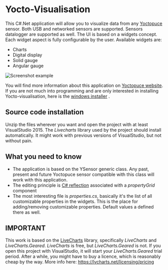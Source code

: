 # Yocto-Visualisation

This C#.Net application will allow you to visualize data from any [Yoctopuce](https://www.yoctopuce.com) sensor.
Both USB and networked sensors are supported. Sensors datalogger are supported
as well. The UI is based on a widgets concept. Each widget aspect is fully 
configurable by the user. Available widgets are:
- Charts
- Digital display
- Solid gauge
- Angular gauge

![Screenshot example](https://www.yoctopuce.com/pubarchive/2017-04/widgets_1.png)

You will find more information about this application on [Yoctopuce website](https://www.yoctopuce.com).
If you are not much into programming and are only interested in installing Yocto-visualisation,  here is the [windows installer](https://www.yoctopuce.com/FR/downloads/YoctoVisualization.zip) .   


## Source code installation
Unzip the files wherever you want and open the project with at least VisualStudio 
2015.  The *Livecharts* library  used by the project should install automatically.
It might work with previous versions of VisualStudio, but not without pain.
 

## What you need to know
- The application is based on the YSensor generic class. Any past, present and future Yoctopuce sensor compatible with this class will work with this application.
- The editing principle is [C# reflection](https://msdn.microsoft.com/en-us/library/mt656691.aspx) associated with a *propertyGrid* component 
- The most interesting file is *properties.cs*, basically it's the list of all customizable properties in the widgets. This is the place for adding/removing 
  customizable properties. Default values a defined there as well.
 

## IMPORTANT
This work is based on the [LiveCharts](https://lvcharts.net) library, specifically
*LiveCharts* and  *LiveCharts.Geared*. *LiveCharts* is free, but
*LiveCharts.Geared* is not. If you open this project with VisualStudio, it will start your *LiveCharts.Geared*
trial period. After a while, you might have to buy a licence, which is reasonably
cheap by the way. More info here: https://lvcharts.net/licensing/pricing
   



